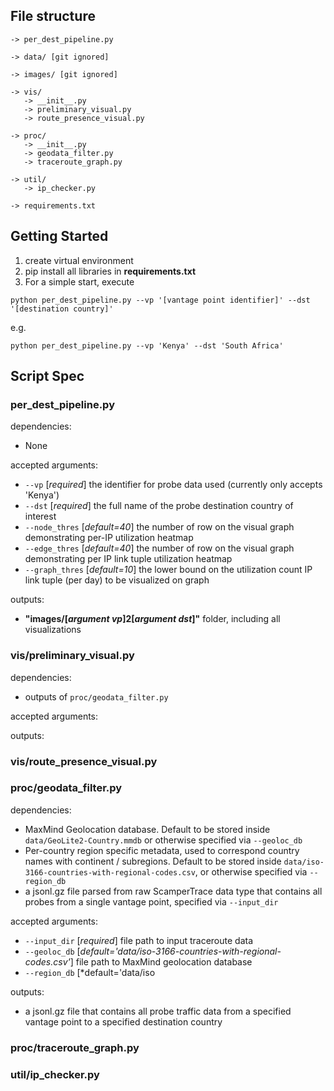 ## File structure
```plaintext
-> per_dest_pipeline.py 

-> data/ [git ignored]

-> images/ [git ignored]

-> vis/
   -> __init__.py
   -> preliminary_visual.py
   -> route_presence_visual.py

-> proc/
   -> __init__.py
   -> geodata_filter.py
   -> traceroute_graph.py

-> util/
   -> ip_checker.py

-> requirements.txt
```

## Getting Started
1. create virtual environment
2. pip install all libraries in **requirements.txt**
3. For a simple start, execute
```
python per_dest_pipeline.py --vp '[vantage point identifier]' --dst '[destination country]'
```
e.g.
```
python per_dest_pipeline.py --vp 'Kenya' --dst 'South Africa'
```

## Script Spec

### per_dest_pipeline.py
dependencies:
- None

accepted arguments:
- `--vp` [*required*] the identifier for probe data used (currently only accepts 'Kenya')
- `--dst` [*required*] the full name of the probe destination country of interest
- `--node_thres` [*default=40*] the number of row on the visual graph demonstrating per-IP utilization heatmap
- `--edge_thres` [*default=40*] the number of row on the visual graph demonstrating per IP link tuple utilization heatmap
- `--graph_thres` [*default=10*] the lower bound on the utilization count IP link tuple (per day) to be visualized on graph

outputs:
- **"images/[*argument vp*]2[*argument dst*]"** folder, including all visualizations

### vis/preliminary_visual.py
dependencies:
- outputs of `proc/geodata_filter.py`
  
accepted arguments:

outputs:

### vis/route_presence_visual.py

### proc/geodata_filter.py
dependencies:
- MaxMind Geolocation database. Default to be stored inside `data/GeoLite2-Country.mmdb` or otherwise specified via `--geoloc_db`
- Per-country region specific metadata, used to correspond country names with continent / subregions. Default to be stored inside `data/iso-3166-countries-with-regional-codes.csv`, or otherwise specified via `--region_db`
- a jsonl.gz file parsed from raw ScamperTrace data type that contains all probes from a single vantage point, specified via `--input_dir`

accepted arguments:
- `--input_dir` [*required*] file path to input traceroute data
- `--geoloc_db` [*default='data/iso-3166-countries-with-regional-codes.csv'*] file path to MaxMind geolocation database
- `--region_db` [*default='data/iso

outputs:
- a jsonl.gz file that contains all probe traffic data from a specified vantage point to a specified destination country 

### proc/traceroute_graph.py

### util/ip_checker.py


